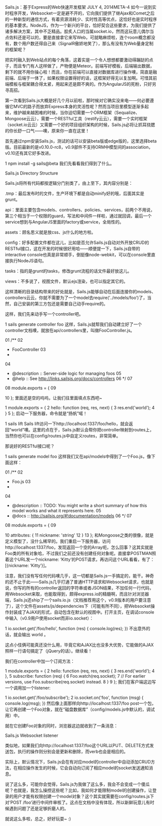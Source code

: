 Sails.js：基于Express的Web快速开发框架
JULY 4, 2014META-4
如今一说到实时程序开发，Websocket一定是避不开的，它向我们提供了继Ajax和Comet之后的一种新型的通信方式，有着资源消耗少、实时性高等优点，这恰好也是实时程序的基本要求。NodeJS，作为一个新兴的平台，恰好契合这些要求，为我们提供了诸多解决方案，其中不乏精品。脍炙人口的当属socket.io，然而这玩意儿偶尔当点佐料还是可以的，要是直接拿它来写Web，可就略麻烦啦，连个room概念都没有，数个用户数还得自己来（SignalR傲娇地笑了），那么有没有为Web量身定制的框架呢？

把实时融入到Web站点的每个角落，这着实是一个令人想想都要激动得蹦跶的点子，而且专门有人这样做了，产物便是Meteor。前端写好模板，后端输出数据，剩下的就不用你操心啦！而且，你在前端可以直接对数据库进行操作噢，简直是融前端、后端于一体了，如果权限设置得好的话，这框架好得无以复加啊。可惜其前端模板与框架耦合得太紧，用起来还是颇不爽的。作为AngularJS的死粉，只好另寻高招。

第一次看到Sails.js大概是好几个月以前啦，那时候对它确实没来电——何必要遵循它MVC的路子而放弃Express本身的灵活性呢？然而当项目里模型逐渐多起来，维护越来越困难的时候，当你迫切需要一个ORM框架（Sequalize、Mongoose云云），需要一个RESTful工具（restify云云），需要一个实时框架（socket.io云云）又需要一个好的项目组织架构的时候，Sails.js必将让抓耳挠腮的你长舒一口气——噢，原来你一直在这里！

首先通过npm安装Sails.js，测试的话可以安装beta版或edge版的，这里选择beta版。目前最新的是v0.10.0-rc8，v0.9部件不支持ORM中模型间的association，v0.10还有其它好多改进。

1
npm install -g sails@beta
我们先看看我们得到了什么。

Sails.js Directory Structure

 

Sails.js将所有代码都按逻辑分门别类了，由上至下，其内容分别是：

.tmp：最后发布时的文件，生产环境下都是自动minify好的哦，后面其实是grunt。

api：里面主要包含models、controllers、policies、services，前两个不用说，第三个相当于一个权限的guard，写法和中间件一样啦，通过就回调，最后一个service想到与AngularJS里面的factory或service，全局性的。

assets：顾名思义就是放css、js什么的地方啦。

config：好多配置文件都在这儿，比如是否允许Sails.js自动对外开放CRUD的RESTful接口，这在开发的时候很好用哈——顺便提一下，Sails.js自带的interactive console也真是非常顺手，倒挺像node-webkit，可以在console里直接执行NodeJS语句。

tasks：指的是grunt的tasks，修改grunt流程的话文件最好放这儿。

views：不多说了，视图文件，默认ejs渲染，也可以指定其它的。

 

这样清晰的目录结构带来的好处就是，Sails.js能够自动在后面连接你的models、controllers云云，你就不需要为了一个model去require(‘../models/foo’)了，当然，自己安装的第三方包还是需要自己动手require的。

这样，我们先来动手写一个controller吧。

1
sails generate controller foo
这样，Sails.js就帮我们自动建立好了一个controller文档噢，就放在api/controllers里，叫做FooController.js。

01
/**
02
 * FooController
03
 *
04
 * @description :: Server-side logic for managing foos
05
 * @help        :: See http://links.sailsjs.org/docs/controllers
06
 */
07
 
08
module.exports = {
09
 
10
};
里面还是空的呜呜，让我们往里面填点东西吧~

1
module.exports = {
2
  hello: function (req, res, next) {
3
    res.end('world');
4
  }
5
};
启动一下服务器，命令就是“扬帆”喏！

1
sails lift
Sails lift访问一下http://localhost:1337/foo/hello，就会返回“world”噢。这里的点在于，Sails.js默认会帮你把controller映射到routes上，当然你也可以在config/routes.js中自定义routes，非常简单。

那说好的RESTful接口呢？

1
sails generate model foo
这样我们又在api/models中得到了一个Foo.js，像下面这样：

01
/**
02
* Foo.js
03
*
04
* @description :: TODO: You might write a short summary of how this model works and what it represents here.
05
* @docs        :: http://sailsjs.org/#!documentation/models
06
*/
07
 
08
module.exports = {
09
 
10
  attributes: {
11
      nickname: 'string'
12
  }
13
};
和Mongoose之类的很像，就是定义模型了，没什么稀罕的。我们重启一下服务器，访问http://localhost:1337/foo，发现返回一个空的Array呃，怎么回事？这其实就是Foo类的所有对象哈，不过我们之前还没有创建任何对象呢。直接拿POSTMAN照着这个URL发一个nickname: ‘Kitty’的POST请求，再访问这个URL看看，有了：[{nickname: ‘Kitty’}]。

注意，我们没有写任何代码噢几乎，这一切都是Sails.js一手搞定的，能干。神奇的还不止于此——Sails.js几乎打通了普通HTTP请求和Websocket请求，也就是说，你写的所有的controller返回的字符串或者JSON结果，不加任何一行代码，用Websocket来取，也能取得到，颇得express.io的精髓啊，而且针对浏览器端，Sails.js还ship了一个sails.io.js（文档推荐用这个，v0.9版本的用户要注意了），这个文件在assets/js/dependencies下（可能有所不同），把Websocket操作封装成了AJAX的形式，自动包含在默认的视图中。打开主页，在调试console中输入（v0.9用户使用socket而非io.socket）：

1
io.socket.get('/foo/hello', function (res) { console.log(res); })
不出意外的话，就会输出 world 。

这点小伎俩可能真还没什么用，毕竟它和AJAX比也没多大优势，它能做的AJAX照样一行语句搞定了（jQuery的话）。继续看！

我们在controller中加一个订阅方法：

1
module.exports = {
2
  hello: function (req, res, next) {
3
    res.end('world');
4
  },
5
  subscribe: function (req) {
6
    Foo.watch(req.socket);
7
    // For earlier versions, use Foo.subscribe(req.socket) instead.
8
  }
9
};
我们在客户端这边写一个调用加一个listener:

1
io.socket.get('/foo/subscribe');
2
io.socket.on('foo', function (msg) { console.log(msg); })
然后像上面那样向http://localhost:1337/foo post一个包，让它再创建一个Foo对象，就在“磁盘数据库”（config/models.js中默认的，调试用）中。

就在它创建Foo对象的同时，浏览器这边就收到了一条消息：

Sails.js Websocket listener

类似地，如果我们向http://localhost:1337/foo这个URL以PUT、DELETE方式发送包，执行的操作则分别会是更新和删除，而verb也会是相应的。

实际上，默认情况下，Sails.js会在有对应model的controller中自动添加CRUD方法，在相应操作发生的时候，它会自动向订阅了相应model的socket发送通知消息。

 

说了这么多，可能你会觉得，Sails.js为我做了这么多，我会不会变成一个傻瓜呢？也就是，我怎么操控这些呢？比如，我如何才能限制model的创建操作，让登录的用户才能有权限创建一个model对象？这个其实就需要在config/routes.js下对’POST /foo’进行中间件审核了。这点在文档中没有体现，所以新鲜玩意儿有时候遇到问题了还是足够折磨人的。

就说这么多啦，总之，好好玩耍~ :)